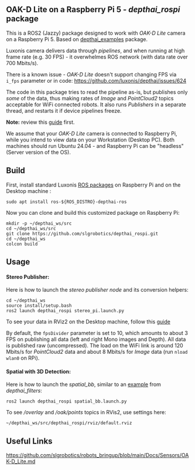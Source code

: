 ## OAK-D Lite on a Raspberry Pi 5 - *depthai_rospi* package

This is a ROS2 (Jazzy) package designed to work with _OAK-D Lite_ camera on a Raspberry Pi 5.
Based on [depthai_examples](https://github.com/luxonis/depthai-ros/tree/humble/depthai_examples) package.

Luxonis camera delivers data through _pipelines_, and when running at high frame rate (e.g. 30 FPS) - it overwhelmes ROS network (with data rate over 700 Mbits/s).

There is a known issue - _OAK-D Lite_ doesn't support changing FPS via `i_fps` parameter or in code:
https://github.com/luxonis/depthai/issues/624

The code in this package tries to read the pipeline as-is, but publishes only _some_ of the data,
thus making rates of _Image_ and _PointCloud2_ topics acceptable for WiFi connected robots.
It also runs _Publishers_ in a separate thread, and restarts it if device pipelines freeze.

**Note:** review this [guide](https://github.com/slgrobotics/robots_bringup/blob/main/Docs/Sensors/OAK-D_Lite.md) first.  

We assume that your _OAK-D Lite_ camera is connected to Raspberry Pi, while you intend to view data on your Workstation (Desktop PC).
Both machines should run Ubuntu 24.04 - and Raspberry Pi can be "headless" (Server version of the OS).

## Build

First, install standard Luxonis [ROS packages](https://github.com/luxonis/depthai-ros/tree/jazzy) on Raspberry Pi and on the Desktop machine :
```
sudo apt install ros-${ROS_DISTRO}-depthai-ros
```
Now you can clone and build this customized package on Raspberry Pi:
```
mkdir -p ~/depthai_ws/src
cd ~/depthai_ws/src
git clone https://github.com/slgrobotics/depthai_rospi.git
cd ~/depthai_ws
colcon build
```

## Usage

#### Stereo Publisher:

Here is how to launch the _stereo publisher node_ and its conversion helpers:
```
cd ~/depthai_ws
source install/setup.bash
ros2 launch depthai_rospi stereo_pi.launch.py
```
To see your data in RViz2 on the Desktop machine, follow this [guide](https://github.com/slgrobotics/robots_bringup/blob/main/Docs/Sensors/OAK-D_Lite.md#on-the-desktop-machine)

By default, the `fpsDivider` parameter is set to 10, which amounts to about 3 FPS on publishing all data (left and right Mono images and Depth).
All data is published raw (uncompressed).
The load on the WiFi link is around 120 Mbits/s for _PointCloud2_ data and about 8 Mbits/s for _Image_ data (run `nload wlan0` on RPi).

#### Spatial with 3D Detection:
Here is how to launch the *spatial_bb*, similar to an [example](https://github.com/slgrobotics/robots_bringup/blob/main/Docs/Sensors/OAK-D_Lite.md#spatial-examples) from *depthai_filters*:
```
ros2 launch depthai_rospi spatial_bb.launch.py
```
To see */overlay* and */oak/points* topics in RVis2, use settings here:
```
~/depthai_ws/src/depthai_rospi/rviz/default.rviz
```

## Useful Links

https://github.com/slgrobotics/robots_bringup/blob/main/Docs/Sensors/OAK-D_Lite.md

